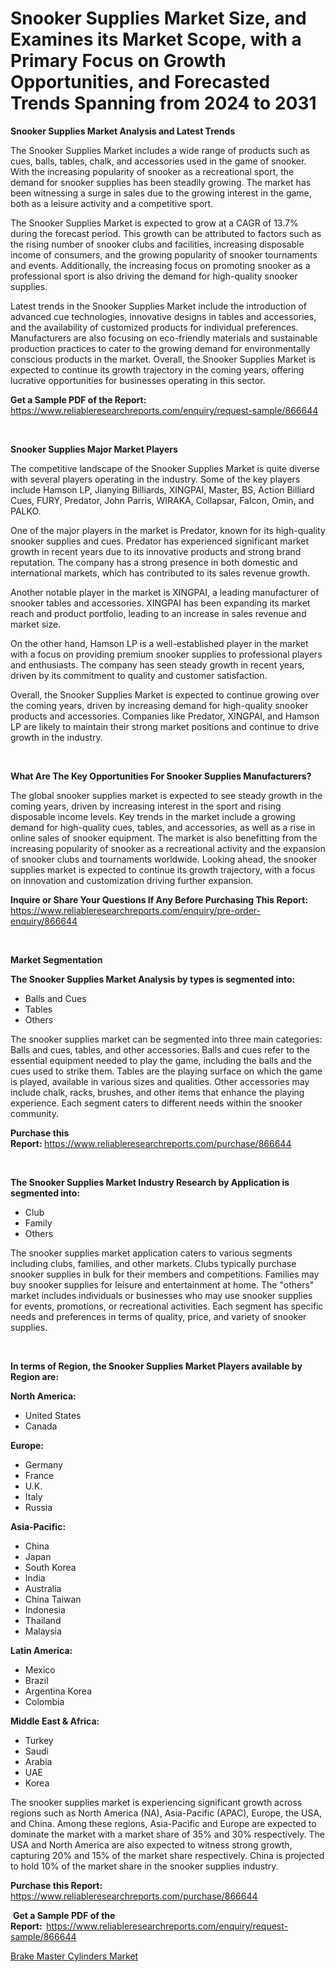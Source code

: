 <p><h1>Snooker Supplies Market Size, and Examines its Market Scope, with a Primary Focus on Growth Opportunities, and Forecasted Trends Spanning from 2024 to 2031</h1></p><p><strong>Snooker Supplies Market Analysis and Latest Trends</strong></p>
<p><p>The Snooker Supplies Market includes a wide range of products such as cues, balls, tables, chalk, and accessories used in the game of snooker. With the increasing popularity of snooker as a recreational sport, the demand for snooker supplies has been steadily growing. The market has been witnessing a surge in sales due to the growing interest in the game, both as a leisure activity and a competitive sport.</p><p>The Snooker Supplies Market is expected to grow at a CAGR of 13.7% during the forecast period. This growth can be attributed to factors such as the rising number of snooker clubs and facilities, increasing disposable income of consumers, and the growing popularity of snooker tournaments and events. Additionally, the increasing focus on promoting snooker as a professional sport is also driving the demand for high-quality snooker supplies.</p><p>Latest trends in the Snooker Supplies Market include the introduction of advanced cue technologies, innovative designs in tables and accessories, and the availability of customized products for individual preferences. Manufacturers are also focusing on eco-friendly materials and sustainable production practices to cater to the growing demand for environmentally conscious products in the market. Overall, the Snooker Supplies Market is expected to continue its growth trajectory in the coming years, offering lucrative opportunities for businesses operating in this sector.</p></p>
<p><strong>Get a Sample PDF of the Report:&nbsp;</strong> <a href="https://www.reliableresearchreports.com/enquiry/request-sample/866644">https://www.reliableresearchreports.com/enquiry/request-sample/866644</a></p>
<p>&nbsp;</p>
<p><strong>Snooker Supplies Major Market Players</strong></p>
<p><p>The competitive landscape of the Snooker Supplies Market is quite diverse with several players operating in the industry. Some of the key players include Hamson LP, Jianying Billiards, XINGPAI, Master, BS, Action Billiard Cues, FURY, Predator, John Parris, WIRAKA, Collapsar, Falcon, Omin, and PALKO.</p><p>One of the major players in the market is Predator, known for its high-quality snooker supplies and cues. Predator has experienced significant market growth in recent years due to its innovative products and strong brand reputation. The company has a strong presence in both domestic and international markets, which has contributed to its sales revenue growth.</p><p>Another notable player in the market is XINGPAI, a leading manufacturer of snooker tables and accessories. XINGPAI has been expanding its market reach and product portfolio, leading to an increase in sales revenue and market size.</p><p>On the other hand, Hamson LP is a well-established player in the market with a focus on providing premium snooker supplies to professional players and enthusiasts. The company has seen steady growth in recent years, driven by its commitment to quality and customer satisfaction.</p><p>Overall, the Snooker Supplies Market is expected to continue growing over the coming years, driven by increasing demand for high-quality snooker products and accessories. Companies like Predator, XINGPAI, and Hamson LP are likely to maintain their strong market positions and continue to drive growth in the industry.</p></p>
<p>&nbsp;</p>
<p><strong>What Are The Key Opportunities For Snooker Supplies Manufacturers?</strong></p>
<p><p>The global snooker supplies market is expected to see steady growth in the coming years, driven by increasing interest in the sport and rising disposable income levels. Key trends in the market include a growing demand for high-quality cues, tables, and accessories, as well as a rise in online sales of snooker equipment. The market is also benefitting from the increasing popularity of snooker as a recreational activity and the expansion of snooker clubs and tournaments worldwide. Looking ahead, the snooker supplies market is expected to continue its growth trajectory, with a focus on innovation and customization driving further expansion.</p></p>
<p><strong>Inquire or Share Your Questions If Any Before Purchasing This Report:</strong> <a href="https://www.reliableresearchreports.com/enquiry/pre-order-enquiry/866644">https://www.reliableresearchreports.com/enquiry/pre-order-enquiry/866644</a></p>
<p>&nbsp;</p>
<p><strong>Market Segmentation</strong></p>
<p><strong>The Snooker Supplies Market Analysis by types is segmented into:</strong></p>
<p><ul><li>Balls and Cues</li><li>Tables</li><li>Others</li></ul></p>
<p><p>The snooker supplies market can be segmented into three main categories: Balls and cues, tables, and other accessories. Balls and cues refer to the essential equipment needed to play the game, including the balls and the cues used to strike them. Tables are the playing surface on which the game is played, available in various sizes and qualities. Other accessories may include chalk, racks, brushes, and other items that enhance the playing experience. Each segment caters to different needs within the snooker community.</p></p>
<p><strong>Purchase this Report:&nbsp;</strong><a href="https://www.reliableresearchreports.com/purchase/866644">https://www.reliableresearchreports.com/purchase/866644</a></p>
<p>&nbsp;</p>
<p><strong>The Snooker Supplies Market Industry Research by Application is segmented into:</strong></p>
<p><ul><li>Club</li><li>Family</li><li>Others</li></ul></p>
<p><p>The snooker supplies market application caters to various segments including clubs, families, and other markets. Clubs typically purchase snooker supplies in bulk for their members and competitions. Families may buy snooker supplies for leisure and entertainment at home. The "others" market includes individuals or businesses who may use snooker supplies for events, promotions, or recreational activities. Each segment has specific needs and preferences in terms of quality, price, and variety of snooker supplies.</p></p>
<p>&nbsp;</p>
<p><strong>In terms of Region, the Snooker Supplies Market Players available by Region are:</strong></p>
<p>
    <p> <strong> North America: </strong>
        <ul>
            <li>United States</li>
            <li>Canada</li>
        </ul>
        </p> 
    <p> <strong> Europe: </strong>
        <ul>
            <li>Germany</li>
            <li>France</li>
            <li>U.K.</li>
            <li>Italy</li>
            <li>Russia</li>
        </ul>
        </p> 
    <p> <strong> Asia-Pacific: </strong>
        <ul>
            <li>China</li>
            <li>Japan</li>
            <li>South Korea</li>
            <li>India</li>
            <li>Australia</li>
            <li>China Taiwan</li>
            <li>Indonesia</li>
            <li>Thailand</li>
            <li>Malaysia</li>
        </ul>
        </p> 
    <p> <strong> Latin America: </strong>
        <ul>
            <li>Mexico</li>
            <li>Brazil</li>
            <li>Argentina Korea</li>
            <li>Colombia</li>
        </ul>
        </p> 
    <p> <strong> Middle East & Africa: </strong>
        <ul>
            <li>Turkey</li>
            <li>Saudi</li>
            <li>Arabia</li>
            <li>UAE</li>
            <li>Korea</li>
        </ul>
    </p>
    </p>
<p><p>The snooker supplies market is experiencing significant growth across regions such as North America (NA), Asia-Pacific (APAC), Europe, the USA, and China. Among these regions, Asia-Pacific and Europe are expected to dominate the market with a market share of 35% and 30% respectively. The USA and North America are also expected to witness strong growth, capturing 20% and 15% of the market share respectively. China is projected to hold 10% of the market share in the snooker supplies industry.</p></p>
<p><strong>Purchase this Report: </strong><a href="https://www.reliableresearchreports.com/purchase/866644">https://www.reliableresearchreports.com/purchase/866644</a></p>
<p>&nbsp;<strong>Get a Sample PDF of the Report:&nbsp;&nbsp;</strong><a href="https://www.reliableresearchreports.com/enquiry/request-sample/866644">https://www.reliableresearchreports.com/enquiry/request-sample/866644</a></p>
<p><strong></strong></p>
<p><p><a href="https://invited-way-688.notion.site/Brake-Master-Cylinders-Market-Size-Growth-and-Forecast-from-2024-2031-0b7ffac5f44b4afbab2e6f3c50ade7c1">Brake Master Cylinders Market</a></p></p>